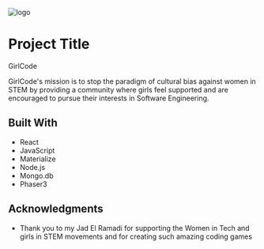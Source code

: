 ![logo](https://user-images.githubusercontent.com/46409174/59978731-a7e20880-95ad-11e9-8340-28a638a6ec84.png)

# Project Title

GirlCode 

GirlCode's mission is to stop the paradigm of cultural bias against women in STEM by providing a community where girls feel supported and are encouraged to pursue their interests in Software Engineering.


## Built With

* React
* JavaScript
* Materialize
* Node.js
* Mongo.db
* Phaser3


## Acknowledgments

* Thank you to my Jad El Ramadi for supporting the Women in Tech and girls in STEM movements and for creating such amazing coding games 


